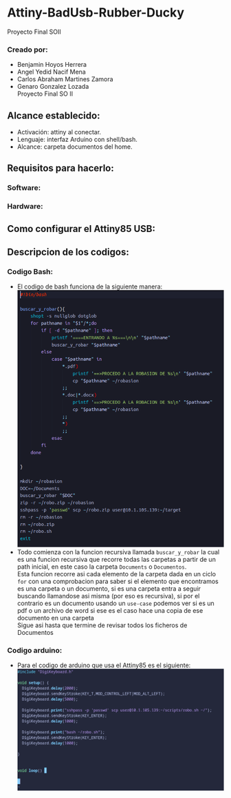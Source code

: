 # Attiny-BadUsb-Rubber-Ducky
Proyecto Final SOII

### Creado por:
* Benjamin Hoyos Herrera
* Angel Yedid Nacif Mena
* Carlos Abraham Martines Zamora
* Genaro Gonzalez Lozada  
Proyecto Final SO II

## Alcance establecido:
* Activación: attiny al conectar.
* Lenguaje: interfaz Arduino con shell/bash.
* Alcance: carpeta documentos del home.
## Requisitos para hacerlo:

### Software:

### Hardware:

## Como configurar el Attiny85 USB:

## Descripcion de los codigos:

### Codigo Bash:
* El codigo de bash funciona de la siguiente manera:  
 ![bash code](https://github.com/Benqui/Attiny-BadUsb-Rubber-Ducky/blob/main/media/bash_c.png) 
* Todo comienza con la funcion recursiva llamada ```buscar_y_robar``` la cual es una funcion recursiva que recorre todas las carpetas a partir de un path inicial, en este caso la carpeta ```Documents``` o ```Documentos```.  
Esta funcion recorre asi cada elemento de la carpeta dada en un ciclo ```for``` con una comprobacion para saber si el elemento que encontramos es una carpeta o un documento, si es una carpeta entra a seguir buscando llamandose asi misma (por eso es recursiva), si por el contrario es un documento usando un ```use-case``` podemos ver si es un pdf o un archivo de word si ese es el caso hace una copia de ese documento en una carpeta  
Sigue asi hasta que termine de revisar todos los ficheros de Documentos  

### Codigo arduino:  
* Para el codigo de arduino que usa el Attiny85 es el siguiente:  
 ![arduino code](https://github.com/Benqui/Attiny-BadUsb-Rubber-Ducky/blob/main/media/arduino_c.png) 